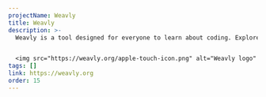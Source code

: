 ```yaml
---
projectName: Weavly
title: Weavly
description: >-
  Weavly is a tool designed for everyone to learn about coding. Explore activities and discover new ways to turn your ideas into reality and share your creations with others.


  <img src="https://weavly.org/apple-touch-icon.png" alt="Weavly logo" style="width: 150px; margin-top: 1em;" />
tags: []
link: https://weavly.org
order: 15
---
```

